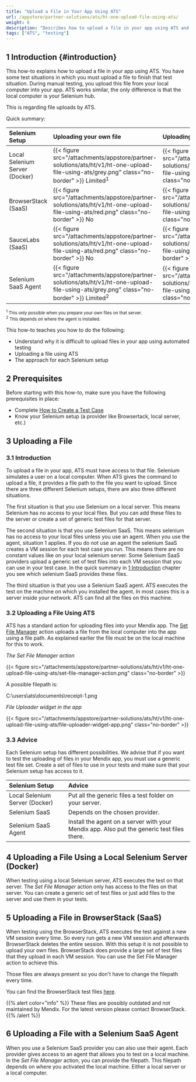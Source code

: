 ```yaml
---
title: "Upload a File in Your App Using ATS"
url: /appstore/partner-solutions/ats/ht-one-upload-file-using-ats/
weight: 6
description: "Describes how to upload a file in your app using ATS and the restrictions it has."
tags: ["ATS", "testing"]
---
```


## 1 Introduction {#introduction}

This how-to explains how to upload a file in your app using ATS. You have some test situations in which you must upload a file to finish that test situation. During manual testing, you upload this file from your local computer into your app. ATS works similar, the only difference is that the local computer is your Selenium hub.

This is regarding file uploads by ATS.

Quick summary:

| Selenium Setup | Uploading your own file | Uploading a file | Uploading possible? |
| :-------------- | :---------------------- | :--------------- | :------------------ |
| Local Selenium Server (Docker) | {{< figure src="/attachments/appstore/partner-solutions/ats/ht/v1/ht-one-upload-file-using-ats/grey.png" class="no-border" >}} Limited<sup>1</sup> | {{< figure src="/attachments/appstore/partner-solutions/ats/ht/v1/ht-one-upload-file-using-ats/green.png" class="no-border" >}} Yes | {{< figure src="/attachments/appstore/partner-solutions/ats/ht/v1/ht-one-upload-file-using-ats/green.png" class="no-border" >}} Yes |
| BrowserStack (SaaS) | {{< figure src="/attachments/appstore/partner-solutions/ats/ht/v1/ht-one-upload-file-using-ats/red.png" class="no-border" >}} No | {{< figure src="/attachments/appstore/partner-solutions/ats/ht/v1/ht-one-upload-file-using-ats/green.png" class="no-border" >}} Yes | {{< figure src="/attachments/appstore/partner-solutions/ats/ht/v1/ht-one-upload-file-using-ats/green.png" class="no-border" >}} Yes |
| SauceLabs (SaaS) | {{< figure src="/attachments/appstore/partner-solutions/ats/ht/v1/ht-one-upload-file-using-ats/red.png" class="no-border" >}} No | {{< figure src="/attachments/appstore/partner-solutions/ats/ht/v1/ht-one-upload-file-using-ats/red.png" class="no-border" >}} No | {{< figure src="/attachments/appstore/partner-solutions/ats/ht/v1/ht-one-upload-file-using-ats/red.png" class="no-border" >}} No |
| Selenium SaaS Agent | {{< figure src="/attachments/appstore/partner-solutions/ats/ht/v1/ht-one-upload-file-using-ats/grey.png" class="no-border" >}} Limited<sup>2</sup> | {{< figure src="/attachments/appstore/partner-solutions/ats/ht/v1/ht-one-upload-file-using-ats/green.png" class="no-border" >}} Yes | {{< figure src="/attachments/appstore/partner-solutions/ats/ht/v1/ht-one-upload-file-using-ats/red.png" class="no-border" >}} No |

<small><sup>1</sup> This only possible when you prepare your own files on that server. <br>
<sup>2</sup> This depends on where the agent is installed.</small>

This how-to teaches you how to do the following:

* Understand why it is difficult to upload files in your app using automated testing
* Uploading a file using ATS
* The approach for each Selenium setup

## 2 Prerequisites

Before starting with this how-to, make sure you have the following prerequisites in place:

* Complete [How to Create a Test Case](/appstore/partner-solutions/ats/ht-one-create-a-test-case/)
* Know your Selenium setup (a provider like Browsertack, local server, etc.)

## 3 Uploading a File

### 3.1 Introduction

To upload a file in your app, ATS must have access to that file. Selenium simulates a user on a local computer. When ATS gives the command to upload a file, it provides a file path to the file you want to upload. Since there are three different Selenium setups, there are also three different situations.

The first situation is that you use Selenium on a local server. This means Selenium has no access to your local files. But you can add these files to the server or create a set of generic test files for that server.

The second situation is that you use Selenium SaaS. This means selenium has no access to your local files unless you use an agent. When you use the agent, situation 1 applies. If you do not use an agent the selenium SaaS creates a VM session for each test case you run. This means there are no constant values like on your local selenium server. Some Selenium SaaS providers upload a generic set of test files into each VM session that you can use in your test case. In the quick summary in [1 Introduction](#introduction) chapter you see which selenium SaaS provides these files.

The third situation is that you use a Selenium SaaS agent. ATS executes the test on the machine on which you installed the agent. In most cases this is a server inside your network. ATS can find all the files on this machine.

### 3.2 Uploading a File Using ATS

ATS has a standard action for uploading files into your Mendix app. The  [Set File Manager](/appstore/partner-solutions/ats/rg-one-set-file-manager/) action uploads a file from the local computer into the app using a file path. As explained earlier the file must be on the local machine for this to work.

*The Set File Manager action*

{{< figure src="/attachments/appstore/partner-solutions/ats/ht/v1/ht-one-upload-file-using-ats/set-file-manager-action.png" class="no-border" >}}

A possible filepath is:

C:\users\ats\documents\receipt-1.png

*File Uploader widget in the app*

{{< figure src="/attachments/appstore/partner-solutions/ats/ht/v1/ht-one-upload-file-using-ats/file-uploader-widget-app.png" class="no-border" >}}

### 3.3 Advice

Each Selenium setup has different possibilities. We advise that if you want to test the uploading of files in your Mendix app, you must use a generic test file set. Create a set of files to use in your tests and make sure that your Selenium setup has access to it.

| Selenium Setup | Advice |
| :-------------- | :----- |
| Local Selenium Server (Docker) | Put all the generic files a test folder on your server. |
| Selenium SaaS | Depends on the chosen provider. |
| Selenium SaaS Agent | Install the agent on a server with your Mendix app. Also put the generic test files there. |

## 4 Uploading a File Using a Local Selenium Server (Docker)

When testing using a local Selenium server, ATS executes the test on that server. The *Set File Manager* action only has access to the files on that server. You can create a generic set of test files or just add files to the server and use them in your tests.

## 5 Uploading a File in BrowserStack (SaaS)

When testing using the BrowserStack, ATS executes the test against a new VM session every time. So every run gets a new VM session and afterwards BrowserStack deletes the entire session. With this setup it is not possible to upload your own files. BrowserStack does provide a large set of test files that they upload in each VM session. You can use the Set File Manager action to achieve this.

Those files are always present so you don't have to change the filepath every time.

You can find the BrowserStack test files [here](https://raw.githubusercontent.com/mendix/docs/development/templates/ats-browserstack-test-files.md).

{{% alert color="info" %}}
These files are possibly outdated and not maintained by Mendix. For the latest version please contact BrowserStack.
{{% /alert %}}

## 6 Uploading a File with a Selenium SaaS Agent

When you use a Selenium SaaS provider you can also use their agent. Each provider gives access to an agent that allows you to test on a local machine. In the *Set File Manager* action, you can provide the filepath. This filepath depends on where you activated the local machine. Either a local server or a local computer.
